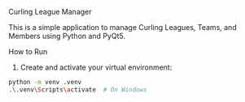 Curling League Manager

This is a simple application to manage Curling Leagues, Teams, and Members using Python and PyQt5.

How to Run

1. Create and activate your virtual environment:

```bash
python -m venv .venv
.\.venv\Scripts\activate  # On Windows

